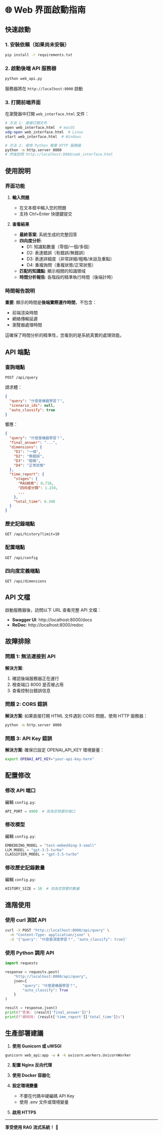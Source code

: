 # 🌐 Web 界面啟動指南

## 快速啟動

### 1. 安裝依賴（如果尚未安裝）

```bash
pip install -r requirements.txt
```

### 2. 啟動後端 API 服務器

```bash
python web_api.py
```

服務器將在 `http://localhost:8000` 啟動

### 3. 打開前端界面

在瀏覽器中打開 `web_interface.html` 文件：

```bash
# 方法 1: 直接打開文件
open web_interface.html  # macOS
xdg-open web_interface.html  # Linux
start web_interface.html  # Windows

# 方法 2: 使用 Python 簡單 HTTP 服務器
python -m http.server 8080
# 然後訪問 http://localhost:8080/web_interface.html
```

## 使用說明

### 界面功能

1. **輸入問題**
   - 在文本框中輸入您的問題
   - 支持 Ctrl+Enter 快捷鍵提交

2. **查看結果**
   - **最終答案**: 系統生成的完整回答
   - **四向度分析**: 
     - D1: 知識點數量（零個/一個/多個）
     - D2: 表達錯誤（有錯誤/無錯誤）
     - D3: 表達詳細度（非常詳細/粗略/未談及重點）
     - D4: 重複詢問（重複狀態/正常狀態）
   - **匹配的知識點**: 顯示相關的知識領域
   - **時間分析報告**: 各階段的精準執行時間（後端計時）

### 時間報告說明

**重要**: 顯示的時間是**後端實際運作時間**，不包含：
- 前端渲染時間
- 網絡傳輸延遲
- 瀏覽器處理時間

這確保了時間分析的精準性，您看到的是系統真實的處理效能。

## API 端點

### 查詢端點
```
POST /api/query
```

請求體：
```json
{
  "query": "什麼是機器學習？",
  "scenario_ids": null,
  "auto_classify": true
}
```

響應：
```json
{
  "query": "什麼是機器學習？",
  "final_answer": "...",
  "dimensions": {
    "D1": "一個",
    "D2": "無錯誤",
    "D3": "粗略",
    "D4": "正常狀態"
  },
  "time_report": {
    "stages": {
      "RAG檢索": 0.718,
      "四向度分類": 1.234,
      ...
    },
    "total_time": 6.340
  }
}
```

### 歷史記錄端點
```
GET /api/history?limit=10
```

### 配置端點
```
GET /api/config
```

### 四向度定義端點
```
GET /api/dimensions
```

## API 文檔

啟動服務器後，訪問以下 URL 查看完整 API 文檔：

- **Swagger UI**: http://localhost:8000/docs
- **ReDoc**: http://localhost:8000/redoc

## 故障排除

### 問題 1: 無法連接到 API

**解決方案**:
1. 確認後端服務器正在運行
2. 檢查端口 8000 是否被占用
3. 查看控制台錯誤信息

### 問題 2: CORS 錯誤

**解決方案**:
如果直接打開 HTML 文件遇到 CORS 問題，使用 HTTP 服務器：
```bash
python -m http.server 8080
```

### 問題 3: API Key 錯誤

**解決方案**:
確保已設定 OPENAI_API_KEY 環境變量：
```bash
export OPENAI_API_KEY="your-api-key-here"
```

## 配置修改

### 修改 API 端口

編輯 `config.py`:
```python
API_PORT = 8000  # 改為您想要的端口
```

### 修改模型

編輯 `config.py`:
```python
EMBEDDING_MODEL = "text-embedding-3-small"
LLM_MODEL = "gpt-3.5-turbo"
CLASSIFIER_MODEL = "gpt-3.5-turbo"
```

### 修改歷史記錄數量

編輯 `config.py`:
```python
HISTORY_SIZE = 10  # 改為您想要的數量
```

## 進階使用

### 使用 curl 測試 API

```bash
curl -X POST "http://localhost:8000/api/query" \
  -H "Content-Type: application/json" \
  -d '{"query": "什麼是深度學習？", "auto_classify": true}'
```

### 使用 Python 調用 API

```python
import requests

response = requests.post(
    "http://localhost:8000/api/query",
    json={
        "query": "什麼是機器學習？",
        "auto_classify": True
    }
)

result = response.json()
print(f"答案: {result['final_answer']}")
print(f"總耗時: {result['time_report']['total_time']}s")
```

## 生產部署建議

1. **使用 Gunicorn 或 uWSGI**
```bash
gunicorn web_api:app -w 4 -k uvicorn.workers.UvicornWorker
```

2. **配置 Nginx 反向代理**

3. **使用 Docker 容器化**

4. **設定環境變量**
   - 不要在代碼中硬編碼 API Key
   - 使用 .env 文件或環境變量

5. **啟用 HTTPS**

---

**享受使用 RAG 流式系統！** 🚀
